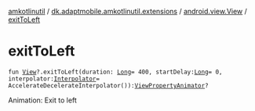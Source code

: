 [amkotlinutil](../../index.md) / [dk.adaptmobile.amkotlinutil.extensions](../index.md) / [android.view.View](index.md) / [exitToLeft](exit-to-left.md)

# exitToLeft

`fun `[`View`](https://developer.android.com/reference/android/view/View.html)`?.exitToLeft(duration: `[`Long`](https://kotlinlang.org/api/latest/jvm/stdlib/kotlin/-long/index.html)` = 400, startDelay: `[`Long`](https://kotlinlang.org/api/latest/jvm/stdlib/kotlin/-long/index.html)` = 0, interpolator: `[`Interpolator`](https://developer.android.com/reference/android/view/animation/Interpolator.html)` = AccelerateDecelerateInterpolator()): `[`ViewPropertyAnimator`](https://developer.android.com/reference/android/view/ViewPropertyAnimator.html)`?`

Animation: Exit to left

